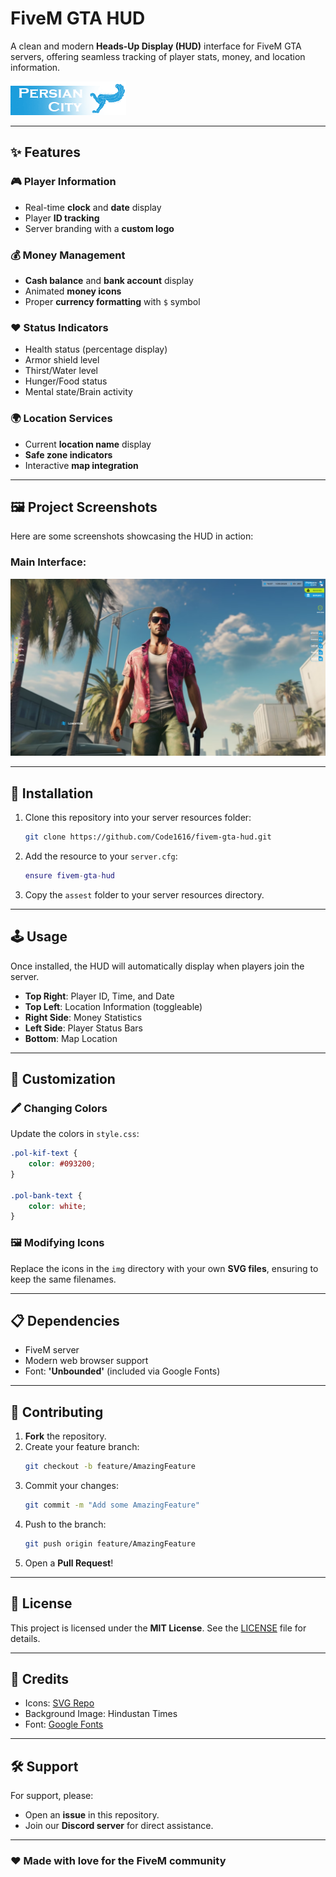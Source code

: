 # FiveM GTA HUD  

A clean and modern **Heads-Up Display (HUD)** interface for FiveM GTA servers, offering seamless tracking of player stats, money, and location information.  

![Preview](assest/img/logo.png)  

---

## ✨ Features  

### 🎮 **Player Information**  
- Real-time **clock** and **date** display  
- Player **ID tracking**  
- Server branding with a **custom logo**  

### 💰 **Money Management**  
- **Cash balance** and **bank account** display  
- Animated **money icons**  
- Proper **currency formatting** with `$` symbol  

### ❤️ **Status Indicators**  
- Health status (percentage display)  
- Armor shield level  
- Thirst/Water level  
- Hunger/Food status  
- Mental state/Brain activity  

### 🌍 **Location Services**  
- Current **location name** display  
- **Safe zone indicators**  
- Interactive **map integration**  

---

## 🖼️ Project Screenshots  

Here are some screenshots showcasing the HUD in action:  

### Main Interface:  
![HUD Preview](assest/img/screenshot1.png)

---

## 🚀 Installation  

1. Clone this repository into your server resources folder:  
   ```bash
   git clone https://github.com/Code1616/fivem-gta-hud.git
   ```  

2. Add the resource to your `server.cfg`:  
   ```lua
   ensure fivem-gta-hud
   ```  

3. Copy the `assest` folder to your server resources directory.  

---

## 🕹️ Usage  

Once installed, the HUD will automatically display when players join the server.  

- **Top Right**: Player ID, Time, and Date  
- **Top Left**: Location Information (toggleable)  
- **Right Side**: Money Statistics  
- **Left Side**: Player Status Bars  
- **Bottom**: Map Location  

---

## 🎨 Customization  

### 🖍️ Changing Colors  

Update the colors in `style.css`:  
```css
.pol-kif-text {
    color: #093200;
}

.pol-bank-text {
    color: white;
}
```  

### 🖼️ Modifying Icons  

Replace the icons in the `img` directory with your own **SVG files**, ensuring to keep the same filenames.  

---

## 📋 Dependencies  

- FiveM server  
- Modern web browser support  
- Font: **'Unbounded'** (included via Google Fonts)  

---

## 🤝 Contributing  

1. **Fork** the repository.  
2. Create your feature branch:  
   ```bash
   git checkout -b feature/AmazingFeature
   ```  
3. Commit your changes:  
   ```bash
   git commit -m "Add some AmazingFeature"
   ```  
4. Push to the branch:  
   ```bash
   git push origin feature/AmazingFeature
   ```  
5. Open a **Pull Request**!  

---

## 📜 License  

This project is licensed under the **MIT License**. See the [LICENSE](LICENSE) file for details.  

---

## 🙌 Credits  

- Icons: [SVG Repo](https://www.svgrepo.com/)  
- Background Image: Hindustan Times  
- Font: [Google Fonts](https://fonts.google.com/)  

---

## 🛠️ Support  

For support, please:  
- Open an **issue** in this repository.  
- Join our **Discord server** for direct assistance.  

---

### ❤️ Made with love for the FiveM community  
